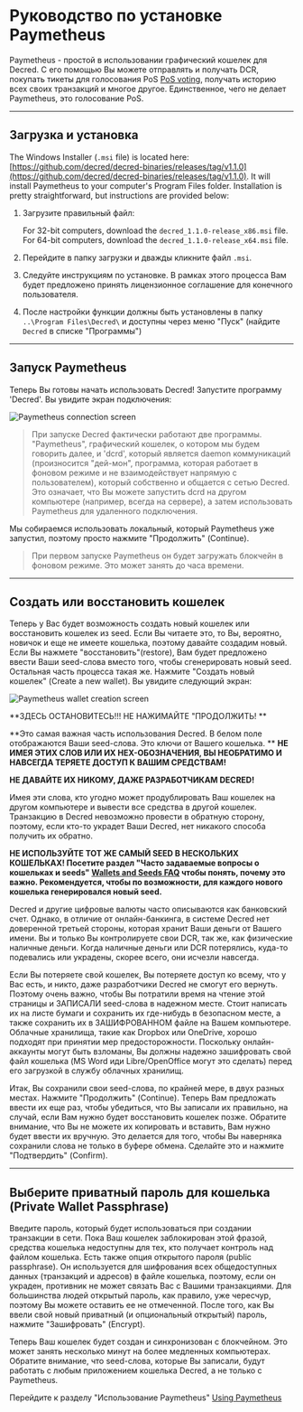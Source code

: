 # Руководство по установке Paymetheus 

Paymetheus - простой в использовании графический кошелек для Decred. С его помощью Вы можете отправлять и получать DCR, 
покупать тикеты для голосования PoS [PoS voting](/mining/proof-of-stake.md), получать историю всех своих транзакций и многое другое.
Единственное, чего не делает Paymetheus, это голосование PoS.

---

## Загрузка и установка 

The Windows Installer (`.msi` file) is located here: [https://github.com/decred/decred-binaries/releases/tag/v1.1.0](https://github.com/decred/decred-binaries/releases/tag/v1.1.0). It will install Paymetheus to your computer's Program Files folder. Installation is pretty straightforward, but instructions are provided below:

1. Загрузите правильный файл:

    For 32-bit computers, download the `decred_1.1.0-release_x86.msi` file. <br />
    For 64-bit computers, download the `decred_1.1.0-release_x64.msi` file.

2. Перейдите в папку загрузки и дважды кликните файл `.msi`.

3. Следуйте инструкциям по установке. В рамках этого процесса Вам будет предложено принять лицензионное соглашение для конечного пользователя.

4. После настройки функции должны быть установлены в папку `..\Program Files\Decred\` и доступны через меню "Пуск" (найдите `Decred` в списке "Программы")

---

## Запуск Paymetheus 
Теперь Вы готовы начать использовать Decred! Запустите программу 'Decred'. Вы увидите экран подключения: 

![Paymetheus connection screen](../../img/Paymetheus-dcrd-login.png)  

>При запуске Decred фактически работают две программы. "Paymetheus", графический кошелек, о котором мы будем говорить далее,
>и 'dcrd', который является daemon коммуникаций (произносится "дей-мон", программа, которая работает в фоновом режиме и не взаимодействует напрямую
>с пользователем), который собственно и общается с сетью Decred. Это означает, что Вы можете запустить dcrd
>на другом компьютере (например, всегда на сервере), а затем использовать Paymetheus для удаленного подключения.

Мы собираемся использовать локальный, который Paymetheus уже запустил, поэтому просто нажмите "Продолжить" (Continue).

> При первом запуске Paymetheus он будет загружать блокчейн в фоновом режиме. Это может занять до часа времени.

---

## Создать или восстановить кошелек
Теперь у Вас будет возможность создать новый кошелек или восстановить кошелек из seed. Если Вы читаете это, то Вы, вероятно, новичок и еще
не имеете кошелька, поэтому давайте создадим новый. Если Вы нажмете "восстановить"(restore), Вам будет предложено ввести Ваши seed-слова вместо того, чтобы сгенерировать новый seed.
Остальная часть процесса такая же. Нажмите "Создать новый кошелек" (Create a new wallet). Вы увидите следующий экран:  

![Paymetheus wallet creation screen](/img/Paymetheus-seed-window.png)  

<i class="fa fa-exclamation-triangle"></i> **ЗДЕСЬ ОСТАНОВИТЕСЬ!!! НЕ НАЖИМАЙТЕ "ПРОДОЛЖИТЬ! **

**Это самая важная часть использования Decred. В белом поле отображаются Ваши seed-слова. Это ключи от Вашего кошелька.  **
 **НЕ ИМЕЯ ЭТИХ СЛОВ ИЛИ ИХ HEX-ОБОЗНАЧЕНИЯ, ВЫ НЕОБРАТИМО И НАВСЕГДА ТЕРЯЕТЕ ДОСТУП К ВАШИМ СРЕДСТВАМ!**  

**НЕ ДАВАЙТЕ ИХ НИКОМУ, ДАЖЕ РАЗРАБОТЧИКАМ DECRED!**

Имея эти слова, кто угодно может продублировать Ваш кошелек на другом компьютере и вывести все средства в другой кошелек. Транзакцию в Decred невозможно провести в обратную сторону, поэтому, если кто-то украдет Ваши Decred, нет никакого способа получить их обратно.  

<i class="fa fa-exclamation-triangle"></i> **НЕ ИСПОЛЬЗУЙТЕ ТОТ ЖЕ САМЫЙ SEED В НЕСКОЛЬКИХ КОШЕЛЬКАХ! Посетите раздел "Часто задаваемые вопросы о кошельках и seeds" [Wallets and Seeds FAQ](/faq/wallets-and-seeds.md#3-can-i-run-multiple-wallets) чтобы понять, почему это важно. Рекомендуется, чтобы по возможности, для каждого нового кошелька генерировался новый seed.** 

Decred и другие цифровые валюты часто описываются как банковский счет. Однако, в отличие от онлайн-банкинга, в системе Decred нет доверенной третьей стороны, которая хранит Ваши деньги от Вашего имени. Вы и только Вы контролируете свои DCR, так же, как физические наличные деньги. Когда наличные деньги или DCR потерялись, куда-то подевались или украдены, скорее всего, они исчезли навсегда.

Если Вы потеряете свой кошелек, Вы потеряете доступ ко всему, что у Вас есть, и никто, даже разработчики Decred не смогут его вернуть. Поэтому очень важно, чтобы Вы потратили время на чтение этой страницы и ЗАПИСАЛИ seed-слова в надежном месте. Стоит написать их на листе бумаги и сохранить их где-нибудь в безопасном месте, а также сохранить их в ЗАШИФРОВАННОМ файле на Вашем компьютере. Облачные хранилища, такие как Dropbox или OneDrive, хорошо подходят при принятии мер предосторожности. Поскольку онлайн-аккаунты могут быть взломаны, Вы должны надежно зашифровать свой файл кошелька (MS Word иди Libre/OpenOffice могут это сделать) перед его загрузкой в службу облачных хранилищ.

Итак, Вы сохранили свои seed-слова, по крайней мере, в двух разных местах. Нажмите "Продолжить" (Continue). Теперь Вам предложать ввести их еще раз, чтобы убедиться, что Вы записали их правильно, на случай, если Вам нужно будет восстановить кошелек позже. Обратите внимание, что Вы не можете их копировать и вставить, Вам нужно будет ввести их вручную. Это делается для того, чтобы Вы наверняка сохранили слова не только в буфере обмена. Сделайте это и нажмите "Подтвердить" (Confirm).

---

## Выберите приватный пароль для кошелька (Private Wallet Passphrase) 
Введите пароль, который будет использоваться при создании транзакции в сети. Пока Ваш кошелек заблокирован этой фразой, средства кошелька недоступны для тех, кто получает контроль над файлом кошелька. Есть также опция открытого пароля (public passphrase). Он используется для шифрования всех общедоступных данных (транзакций и адресов) в файле кошелька, поэтому, если он украден, противник не может связать Вас с Вашими транзакциями. Для большинства людей открытый пароль, как правило, уже чересчур, поэтому Вы можете оставить ее не отмеченной. После того, как Вы ввели свой новый приватный (и опциональный открытый) пароль, нажмите "Зашифровать" (Encrypt).

Теперь Ваш кошелек будет создан и синхронизован с блокчейном. Это может занять несколько минут на более медленных компьютерах. Обратите внимание, что seed-слова, которые Вы записали, будут
работать с любым приложением кошелька Decred, а не только с Paymetheus.

Перейдите к разделу "Использование Paymetheus" [Using Paymetheus](using-paymetheus.md)
